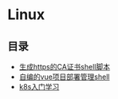 # Linux

## 目录

- [生成https的CA证书shell脚本](210801_https-ssl)
- [自编的vue项目部署管理shell](210801_vue-manager-shell)
- [k8s入门学习](220423_kubernetes)
